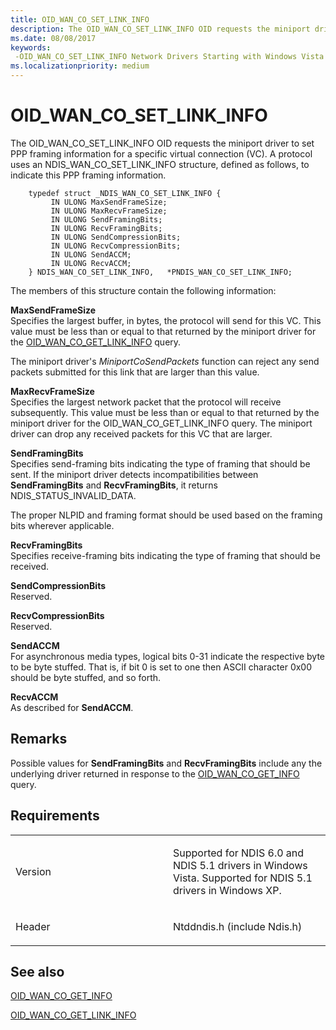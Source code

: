 ```yaml
---
title: OID_WAN_CO_SET_LINK_INFO
description: The OID_WAN_CO_SET_LINK_INFO OID requests the miniport driver to set PPP framing information for a specific virtual connection (VC). A protocol uses an NDIS_WAN_CO_SET_LINK_INFO structure, defined as follows, to indicate this PPP framing information.
ms.date: 08/08/2017
keywords: 
 -OID_WAN_CO_SET_LINK_INFO Network Drivers Starting with Windows Vista
ms.localizationpriority: medium
---
```


# OID\_WAN\_CO\_SET\_LINK\_INFO


The OID\_WAN\_CO\_SET\_LINK\_INFO OID requests the miniport driver to set PPP framing information for a specific virtual connection (VC). A protocol uses an NDIS\_WAN\_CO\_SET\_LINK\_INFO structure, defined as follows, to indicate this PPP framing information.

```ManagedCPlusPlus
    typedef struct _NDIS_WAN_CO_SET_LINK_INFO {
         IN ULONG MaxSendFrameSize;
         IN ULONG MaxRecvFrameSize;
         IN ULONG SendFramingBits;
         IN ULONG RecvFramingBits;
         IN ULONG SendCompressionBits;
         IN ULONG RecvCompressionBits;
         IN ULONG SendACCM;
         IN ULONG RecvACCM;
    } NDIS_WAN_CO_SET_LINK_INFO,   *PNDIS_WAN_CO_SET_LINK_INFO;
```




The members of this structure contain the following information:

<a href="" id="maxsendframesize"></a>**MaxSendFrameSize**  
Specifies the largest buffer, in bytes, the protocol will send for this VC. This value must be less than or equal to that returned by the miniport driver for the [OID\_WAN\_CO\_GET\_LINK\_INFO](oid-wan-co-get-link-info.md) query.

The miniport driver's *MiniportCoSendPackets* function can reject any send packets submitted for this link that are larger than this value.

<a href="" id="maxrecvframesize"></a>**MaxRecvFrameSize**  
Specifies the largest network packet that the protocol will receive subsequently. This value must be less than or equal to that returned by the miniport driver for the OID\_WAN\_CO\_GET\_LINK\_INFO query. The miniport driver can drop any received packets for this VC that are larger.

<a href="" id="sendframingbits"></a>**SendFramingBits**  
Specifies send-framing bits indicating the type of framing that should be sent. If the miniport driver detects incompatibilities between **SendFramingBits** and **RecvFramingBits**, it returns NDIS\_STATUS\_INVALID\_DATA.

The proper NLPID and framing format should be used based on the framing bits wherever applicable.

<a href="" id="recvframingbits"></a>**RecvFramingBits**  
Specifies receive-framing bits indicating the type of framing that should be received.

<a href="" id="sendcompressionbits"></a>**SendCompressionBits**  
Reserved.

<a href="" id="recvcompressionbits"></a>**RecvCompressionBits**  
Reserved.

<a href="" id="sendaccm"></a>**SendACCM**  
For asynchronous media types, logical bits 0-31 indicate the respective byte to be byte stuffed. That is, if bit 0 is set to one then ASCII character 0x00 should be byte stuffed, and so forth.

<a href="" id="recvaccm"></a>**RecvACCM**  
As described for **SendACCM**.

Remarks
-------

Possible values for **SendFramingBits** and **RecvFramingBits** include any the underlying driver returned in response to the [OID\_WAN\_CO\_GET\_INFO](oid-wan-co-get-info.md) query.

Requirements
------------

<table>
<colgroup>
<col width="50%" />
<col width="50%" />
</colgroup>
<tbody>
<tr class="odd">
<td><p>Version</p></td>
<td><p>Supported for NDIS 6.0 and NDIS 5.1 drivers in Windows Vista. Supported for NDIS 5.1 drivers in Windows XP.</p></td>
</tr>
<tr class="even">
<td><p>Header</p></td>
<td>Ntddndis.h (include Ndis.h)</td>
</tr>
</tbody>
</table>

## See also


[OID\_WAN\_CO\_GET\_INFO](oid-wan-co-get-info.md)

[OID\_WAN\_CO\_GET\_LINK\_INFO](oid-wan-co-get-link-info.md)








